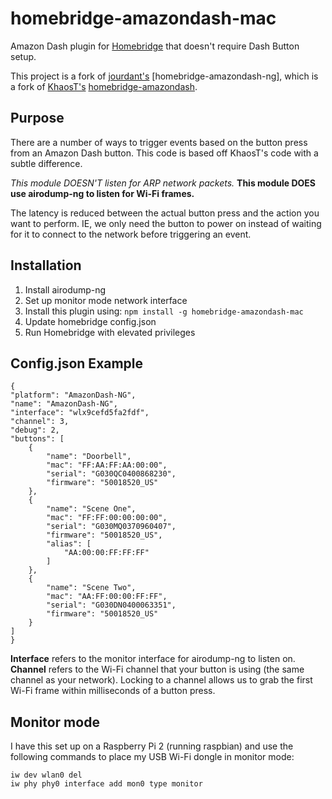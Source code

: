 # homebridge-amazondash-mac

Amazon Dash plugin for [Homebridge](https://github.com/nfarina/homebridge) that doesn't require Dash Button setup.

This project is a fork of [jourdant's](https://github.com/jourdant/homebridge-amazondash-ng) [homebridge-amazondash-ng], which is a fork of [KhaosT's](https://github.com/KhaosT) [homebridge-amazondash](https://github.com/KhaosT/homebridge-amazondash).

## Purpose
There are a number of ways to trigger events based on the button press from an Amazon Dash button. This code is based off KhaosT's code with a subtle difference. 

_This module DOESN'T listen for ARP network packets._ **This module DOES use airodump-ng to listen for Wi-Fi frames.** 

The latency is reduced between the actual button press and the action you want to perform. IE, we only need the button to power on instead of waiting for it to connect to the network before triggering an event. 

## Installation

1. Install airodump-ng
2. Set up monitor mode network interface
3. Install this plugin using: `npm install -g homebridge-amazondash-mac`
4. Update homebridge config.json
5. Run Homebridge with elevated privileges

## Config.json Example

	{
    "platform": "AmazonDash-NG",
    "name": "AmazonDash-NG",
    "interface": "wlx9cefd5fa2fdf",
    "channel": 3,
    "debug": 2,
    "buttons": [
        {
            "name": "Doorbell",
            "mac": "FF:AA:FF:AA:00:00",
            "serial": "G030QC0400868230",
            "firmware": "50018520_US"
        },
        {
            "name": "Scene One",
            "mac": "FF:FF:00:00:00:00",
            "serial": "G030MQ0370960407",
            "firmware": "50018520_US",
            "alias": [
                "AA:00:00:FF:FF:FF"
            ]
        },
        {
            "name": "Scene Two",
            "mac": "AA:FF:00:00:FF:FF",
            "serial": "G030DN0400063351",
            "firmware": "50018520_US"
        }
    ]
    }

**Interface** refers to the monitor interface for airodump-ng to listen on.
**Channel** refers to the Wi-Fi channel that your button is using (the same channel as your network). Locking to a channel allows us to grab the first Wi-Fi frame within milliseconds of a button press.

## Monitor mode
I have this set up on a Raspberry Pi 2 (running raspbian) and use the following commands to place my USB Wi-Fi dongle in monitor mode:
```
iw dev wlan0 del
iw phy phy0 interface add mon0 type monitor
```
